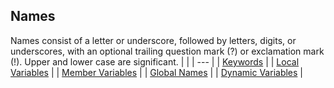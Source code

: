 ## Names


Names consist of a letter or underscore, followed by letters, digits, or underscores, with an optional trailing question mark (?) or exclamation mark (!). Upper and lower case are significant.
|     |
| --- |
| [Keywords](<Names/Keywords.md>) |
| [Local Variables](<Names/Local Variables.md>) |
| [Member Variables](<Names/Member Variables.md>) |
| [Global Names](<Names/Global Names.md>) |
| [Dynamic Variables](<Names/Dynamic Variables.md>) |

